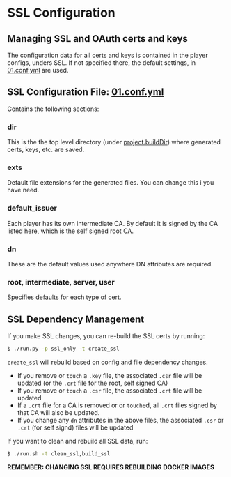 # SSL Configuration

## Managing SSL and OAuth certs and keys
The configuration data for all certs and keys is contained in the player
configs, unders SSL.  If not specified there, the default settings, in
[01.conf.yml](01.conf.yml) are used.

## SSL Configuration File: [01.conf.yml](01.conf.yml)
Contains the following sections:
### dir
This is the the top level directory (under [project.buildDir](../project.d/00.conf.yml))
where generated certs, keys, etc. are saved.

### exts
Default file extensions for the generated files.  You can change this i you have need.

### default_issuer
Each player has its own intermediate CA.  By default it is signed by the CA listed
here, which is the self signed root CA.

### dn
These are the default values used anywhere DN attributes are required.

### root, intermediate, server, user
Specifies defaults for each type of cert.


## SSL Dependency Management
If you make SSL changes,  you can re-build the
SSL certs by running:

```bash
$ ./run.py -p ssl_only -t create_ssl
```
`create_ssl` will rebuild based on config and file dependency changes.

- If you remove or `touch` a `.key` file, the associated `.csr` file will be updated (or the
`.crt` file for the root, self signed CA)
- If you remove or `touch` a `.csr` file, the associated `.crt` file will be updated
- If a `.crt` file for a CA is removed or  or `touch`ed, all `.crt` files signed by that CA will
also be updated.
- If you change any `dn` attributes in the above files, the associated `.csr` or
`.crt` (for self signd) files will be updated

If you want to clean and rebuild all SSL data, run:
```bash
$ ./run.sh -t clean_ssl,build_ssl
```
**REMEMBER:  CHANGING SSL REQUIRES REBUILDING DOCKER IMAGES**
